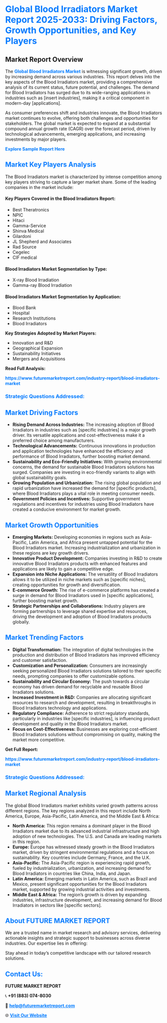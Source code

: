 <h1 style="color: #007BFF;">Global Blood Irradiators Market Report 2025-2033: Driving Factors, Growth Opportunities, and Key Players</h1>

<section id="overview">
<h2>Market Report Overview</h2>
<p>The <a href="https://www.futuremarketreport.com/industry-report/blood-irradiators-market" style="color: #007BFF; text-decoration: none;"><strong>Global Blood Irradiators Market</strong></a> is witnessing significant growth, driven by increasing demand across various industries. This report delves into the key aspects of the Blood Irradiators market, providing a comprehensive analysis of its current status, future potential, and challenges. The demand for Blood Irradiators has surged due to its wide-ranging applications in industries such as [insert industries], making it a critical component in modern-day [applications].</p>
<p>As consumer preferences shift and industries innovate, the Blood Irradiators market continues to evolve, offering both challenges and opportunities for stakeholders. The global market is expected to expand at a substantial compound annual growth rate (CAGR) over the forecast period, driven by technological advancements, emerging applications, and increasing investments by major players.</p>
</section>

<section id="overview">
<p><a href="https://www.futuremarketreport.com/request-sample/reportId=122510" style="color: #007BFF; text-decoration: none;"><strong>Explore Sample Report Here</strong></a></p>
</section>

<section id="key-players">
<h2 style="color: #007BFF;">Market Key Players Analysis</h2>
<p>The Blood Irradiators market is characterized by intense competition among key players striving to capture a larger market share. Some of the leading companies in the market include:</p>
<h4>Key Players Covered in the Blood Irradiators Report:</h4>
<ul><li>Best Theratronics</li><li>NPIC</li><li>Hitaci</li><li>Gamma-Service</li><li>Shinva Medical</li><li>Gilardoni</li><li>JL Shepherd and Associates</li><li>Rad Source</li><li>Cegelec</li><li>CIF medical</li></ul>
<h4>Blood Irradiators Market Segmentation by Type:</h4>
<ul><li>X-ray Blood Irradiation</li><li>Gamma-ray Blood Irradiation</li></ul>

<h4>Blood Irradiators Market Segmentation by Application:</h4>
<ul><li>Blood Bank</li><li>Hospital</li><li>Research Institutions</li><li>Blood Irradiators</li></ul>
<p><strong>Key Strategies Adopted by Market Players:</strong></p>
<ul>
<li>Innovation and R&D</li>
<li>Geographical Expansion</li>
<li>Sustainability Initiatives</li>
<li>Mergers and Acquisitions</li>
</ul>
</section>

<section>
<p><strong>Read Full Analysis: </strong></p><a href="https://www.futuremarketreport.com/industry-report/blood-irradiators-market" style="color: #007BFF; text-decoration: none;"><strong>https://www.futuremarketreport.com/industry-report/blood-irradiators-market</strong></a>
<h3 style="color: #007BFF;">Strategic Questions Addressed:</h3>
</section>

<section id="driving-factors">
<h2 style="color: #007BFF;">Market Driving Factors</h2>
<ul>
<li><strong>Rising Demand Across Industries:</strong> The increasing adoption of Blood Irradiators in industries such as [specific industries] is a major growth driver. Its versatile applications and cost-effectiveness make it a preferred choice among manufacturers.</li>
<li><strong>Technological Advancements:</strong> Continuous innovations in production and application technologies have enhanced the efficiency and performance of Blood Irradiators, further boosting market demand.</li>
<li><strong>Sustainability and Eco-Friendly Initiatives:</strong> With growing environmental concerns, the demand for sustainable Blood Irradiators solutions has surged. Companies are investing in eco-friendly variants to align with global sustainability goals.</li>
<li><strong>Growing Population and Urbanization:</strong> The rising global population and rapid urbanization have increased the demand for [specific products], where Blood Irradiators plays a vital role in meeting consumer needs.</li>
<li><strong>Government Policies and Incentives:</strong> Supportive government regulations and incentives for industries using Blood Irradiators have created a conducive environment for market growth.</li>
</ul>
</section>

<section id="growth-opportunities">
<h2 style="color: #007BFF;">Market Growth Opportunities</h2>
<ul>
<li><strong>Emerging Markets:</strong> Developing economies in regions such as Asia-Pacific, Latin America, and Africa present untapped potential for the Blood Irradiators market. Increasing industrialization and urbanization in these regions are key growth drivers.</li>
<li><strong>Innovative Product Development:</strong> Companies investing in R&D to create innovative Blood Irradiators products with enhanced features and applications are likely to gain a competitive edge.</li>
<li><strong>Expansion into Niche Applications:</strong> The versatility of Blood Irradiators allows it to be utilized in niche markets such as [specific niches], creating opportunities for growth and diversification.</li>
<li><strong>E-commerce Growth:</strong> The rise of e-commerce platforms has created a surge in demand for Blood Irradiators used in [specific applications], further boosting market growth.</li>
<li><strong>Strategic Partnerships and Collaborations:</strong> Industry players are forming partnerships to leverage shared expertise and resources, driving the development and adoption of Blood Irradiators products globally.</li>
</ul>
</section>

<section id="trending-factors">
<h2 style="color: #007BFF;">Market Trending Factors</h2>
<ul>
<li><strong>Digital Transformation:</strong> The integration of digital technologies in the production and distribution of Blood Irradiators has improved efficiency and customer satisfaction.</li>
<li><strong>Customization and Personalization:</strong> Consumers are increasingly seeking personalized Blood Irradiators solutions tailored to their specific needs, prompting companies to offer customizable options.</li>
<li><strong>Sustainability and Circular Economy:</strong> The push towards a circular economy has driven demand for recyclable and reusable Blood Irradiators solutions.</li>
<li><strong>Increased Investment in R&D:</strong> Companies are allocating significant resources to research and development, resulting in breakthroughs in Blood Irradiators technology and applications.</li>
<li><strong>Regulatory Compliance:</strong> Adherence to strict regulatory standards, particularly in industries like [specific industries], is influencing product development and quality in the Blood Irradiators market.</li>
<li><strong>Focus on Cost-Effectiveness:</strong> Businesses are exploring cost-efficient Blood Irradiators solutions without compromising on quality, making the market more competitive.</li>
</ul>
</section>

<section>
<p><strong>Get Full Report: </strong></p><a href="https://www.futuremarketreport.com/industry-report/blood-irradiators-market" style="color: #007BFF; text-decoration: none;"><strong>https://www.futuremarketreport.com/industry-report/blood-irradiators-market</strong></a>
<h3 style="color: #007BFF;">Strategic Questions Addressed:</h3>
</section>


<section id="regional-analysis">
<h2 style="color: #007BFF;">Market Regional Analysis</h2>
<p>The global Blood Irradiators market exhibits varied growth patterns across different regions. The key regions analyzed in this report include North America, Europe, Asia-Pacific, Latin America, and the Middle East & Africa:</p>
<ul>
<li><strong>North America:</strong> This region remains a dominant player in the Blood Irradiators market due to its advanced industrial infrastructure and high adoption of new technologies. The U.S. and Canada are leading markets in this region.</li>
<li><strong>Europe:</strong> Europe has witnessed steady growth in the Blood Irradiators market, driven by stringent environmental regulations and a focus on sustainability. Key countries include Germany, France, and the U.K.</li>
<li><strong>Asia-Pacific:</strong> The Asia-Pacific region is experiencing rapid growth, fueled by industrialization, urbanization, and increasing demand for Blood Irradiators in countries like China, India, and Japan.</li>
<li><strong>Latin America:</strong> Emerging markets in Latin America, such as Brazil and Mexico, present significant opportunities for the Blood Irradiators market, supported by growing industrial activities and investments.</li>
<li><strong>Middle East & Africa:</strong> The region’s growth is driven by expanding industries, infrastructure development, and increasing demand for Blood Irradiators in sectors like [specific sectors].</li>
</ul>
</section>

<footer>
<h2 style="color: #007BFF;">About FUTURE MARKET REPORT</h2>
<p>We are a trusted name in market research and advisory services, delivering actionable insights and strategic support to businesses across diverse industries. Our expertise lies in offering:</p>

<p>Stay ahead in today’s competitive landscape with our tailored research solutions.</p>

<h2 style="color: #007BFF;">Contact Us:</h2>
<p><strong>FUTURE MARKET REPORT</strong></p>
<p>📞 <strong>+91 (883) 074-8030</strong></p>
<p>📧 <strong><a href="mailto:help@futuremarketreport.com" style="color: #007BFF;">help@futuremarketreport.com</a></strong></p>
<p>🌐 <strong><a href="https://www.futuremarketreport.com/" style="color: #007BFF;">Visit Our Website</a></strong></p>
</footer>